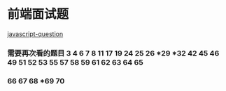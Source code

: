 # 前端面试题

[javascript-question](https://github.com/lydiahallie/javascript-questions#20190927)

### 需要再次看的题目  3 4 6 7 8 11 17 19 24 25 26 *29 *32 42 45 46 49 51 52 53 55 57 58 59 61 62 63 64 65
### 66 67 68 *69 70
